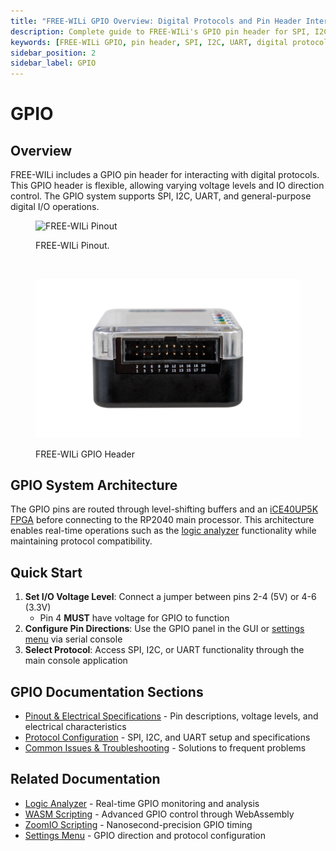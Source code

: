 ```yaml
---
title: "FREE-WILi GPIO Overview: Digital Protocols and Pin Header Interface"
description: Complete guide to FREE-WILi's GPIO pin header for SPI, I2C, UART, and digital I/O operations. Features flexible voltage levels, FPGA integration, and real-time protocol capabilities.
keywords: [FREE-WILi GPIO, pin header, SPI, I2C, UART, digital protocols, FPGA, voltage levels, embedded development, protocol interface]
sidebar_position: 2
sidebar_label: GPIO
---
```


# GPIO

## Overview

FREE-WILi includes a GPIO pin header for interacting with digital protocols. This GPIO header is flexible, allowing varying voltage levels and IO direction control. The GPIO system supports SPI, I2C, UART, and general-purpose digital I/O operations.

<div class="text--center">

<figure>

![FREE-WILi Pinout](./../assets/gpio-pinout.jpg "Pinout")
<figcaption>FREE-WILi Pinout.</figcaption>
</figure>
</div>

<br/>

<div class="text--center">

<figure>

![FREE-WILi GPIO Header](./../assets/gpio-header.png "FREE-WILi GPIO Header")
<figcaption>FREE-WILi GPIO Header</figcaption>
</figure>
</div>

## GPIO System Architecture

The GPIO pins are routed through level-shifting buffers and an [iCE40UP5K FPGA](./../hardware-low-level-details/ice40-fpga/) before connecting to the RP2040 main processor. This architecture enables real-time operations such as the [logic analyzer](../../scripting/io-app/logic-analyzer/) functionality while maintaining protocol compatibility.

## Quick Start

1. **Set I/O Voltage Level**: Connect a jumper between pins 2-4 (5V) or 4-6 (3.3V)
    - Pin 4 **MUST** have voltage for GPIO to function
2. **Configure Pin Directions**: Use the GPIO panel in the GUI or [settings menu](./../scripting/io-app/settings-menu/) via serial console
3. **Select Protocol**: Access SPI, I2C, or UART functionality through the main console application

## GPIO Documentation Sections

- [Pinout & Electrical Specifications](./gpio-pinout) - Pin descriptions, voltage levels, and electrical characteristics
- [Protocol Configuration](./gpio-protocols.md) - SPI, I2C, and UART setup and specifications
- [Common Issues & Troubleshooting](./gpio-troubleshooting.md) - Solutions to frequent problems

## Related Documentation

- [Logic Analyzer](./../scripting/io-app/logic-analyzer/) - Real-time GPIO monitoring and analysis
- [WASM Scripting](./../scripting/io-app/scripting-with-wasm/) - Advanced GPIO control through WebAssembly
- [ZoomIO Scripting](./../scripting/io-app/scripting-with-zoomio/) - Nanosecond-precision GPIO timing
- [Settings Menu](./../scripting/io-app/settings-menu/) - GPIO direction and protocol configuration

